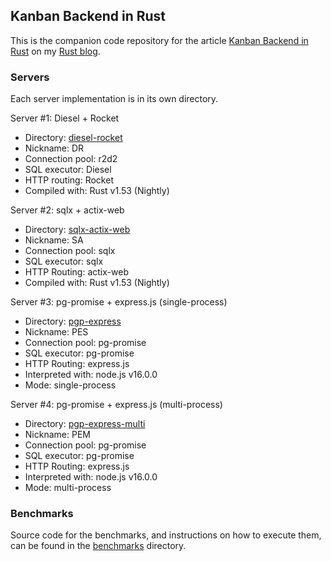 ## Kanban Backend in Rust

This is the companion code repository for the article [Kanban Backend in Rust](#) on my [Rust blog](https://github.com/pretzelhammer/rust-blog).

### Servers

Each server implementation is in its own directory.

Server #1: Diesel + Rocket
- Directory: [diesel-rocket](./diesel-rocket)
- Nickname: DR
- Connection pool: r2d2
- SQL executor: Diesel
- HTTP routing: Rocket
- Compiled with: Rust v1.53 (Nightly)

Server #2: sqlx + actix-web
- Directory: [sqlx-actix-web](./sqlx-actix-web)
- Nickname: SA
- Connection pool: sqlx
- SQL executor: sqlx
- HTTP Routing: actix-web
- Compiled with: Rust v1.53 (Nightly)

Server #3: pg-promise + express.js (single-process)
- Directory: [pgp-express](./pgp-express)
- Nickname: PES
- Connection pool: pg-promise
- SQL executor: pg-promise
- HTTP Routing: express.js
- Interpreted with: node.js v16.0.0
- Mode: single-process

Server #4: pg-promise + express.js (multi-process)
- Directory: [pgp-express-multi](./pgp-express-multi)
- Nickname: PEM
- Connection pool: pg-promise
- SQL executor: pg-promise
- HTTP Routing: express.js
- Interpreted with: node.js v16.0.0
- Mode: multi-process

### Benchmarks

Source code for the benchmarks, and instructions on how to execute them, can be found in the [benchmarks](./benchmarks) directory.
